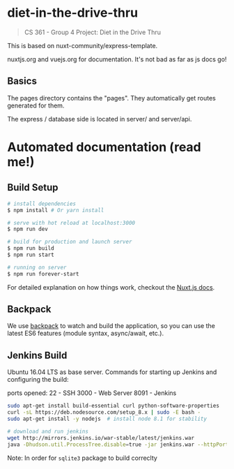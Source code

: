# diet-in-the-drive-thru

> CS 361 - Group 4 Project: Diet in the Drive Thru

This is based on nuxt-community/express-template.

nuxtjs.org and vuejs.org for documentation. It's not bad as far as js docs go!

## Basics
The pages directory contains the "pages". They automatically get routes generated for them.

The express / database side is located in server/ and server/api.



# Automated documentation (read me!)

## Build Setup

``` bash
# install dependencies
$ npm install # Or yarn install

# serve with hot reload at localhost:3000
$ npm run dev

# build for production and launch server
$ npm run build
$ npm run start

# running on server
$ npm run forever-start
```

For detailed explanation on how things work, checkout the [Nuxt.js docs](https://github.com/nuxt/nuxt.js).

## Backpack

We use [backpack](https://github.com/palmerhq/backpack) to watch and build the application, so you can use the latest ES6 features (module syntax, async/await, etc.).

## Jenkins Build

Ubuntu 16.04 LTS as base server. Commands for starting up Jenkins and configuring the build:

ports opened:
22 - SSH
3000 - Web Server
8091 - Jenkins

```sh
sudo apt-get install build-essential curl python-software-properties
curl -sL https://deb.nodesource.com/setup_8.x | sudo -E bash -
sudo apt-get install -y nodejs  # install node 8.1 for stability

# download and run jenkins
wget http://mirrors.jenkins.io/war-stable/latest/jenkins.war
java -Dhudson.util.ProcessTree.disable=true -jar jenkins.war --httpPort=8091
```

Note: In order for `sqlite3` package to build correclty
